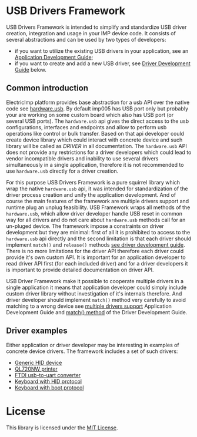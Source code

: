 # USB Drivers Framework

USB Drivers Framework is intended to simplify and standardize USB driver creation, integration and usage in your IMP device code. It consists of several abstractions and can be used by two types of developers:
- if you want to utilize the existing USB drivers in your application, see an [Application Development Guide](./ApplicationDevelopmentGuide.md);
- if you want to create and add a new USB driver, see [Driver Development Guide](./DriverDevelopmentGuide.md) below.

## Common introduction

ElectricImp platform provides base abstraction for a usb API over the native code see [hardware.usb](https://electricimp.com/docs/api/hardware/usb/). By default imp005 has USB port only but probably your are working on some custom board which also has USB port (or several USB ports).
The `hardware.usb` api gives the direct access to the usb configurations, interfaces and endpoints and allow to perform usb operations like control or bulk transfer. Based on that api developer could create device library which could interact with concrete device and such library will be called as *DRIVER* in all documentation.
The `hardware.usb` API does not provide any restrictions for a driver developers which could lead to vendor incompatible drivers and inability to use several drivers simultaneously in a single application, therefore it is not recommended to use `hardware.usb` directly for a driver creation.

For this purpose USB Drivers Framework is a pure squirrel library which wrap the native `hardware.usb` api, it was intended for standardization of the driver process creation and unify the application development. And of course the main features of the framework are multiple drivers support and runtime plug an unplug feasibility. USB Framework wraps all methods of the `hardware.usb`, which allow driver developer handle USB reset in common way for all drivers and do not care about `hardware.usb` methods call for an un-pluged device.
The framework impose a constraints on driver development but they are minimal: first of all it is prohibited to access to the `hardware.usb` api directly and the second limitation is that each driver should implement `match()` and `release()` methods [see driver development guide](./DriverDevelopmentGuide.md#usbdriver-class).
There is no more limitations for the driver API therefore each driver could provide it's own custom API.
It is important for an application developer to read driver API first (for each included driver) and for a driver developers it is important to provide detailed documentation on driver API.

USB Driver Framework make it possible to cooperate multiple drivers in a single application it means that application developer could simply include custom driver library without investigation of it's internals therefore. And driver developer should implement `match()` method very carefully to avoid matching to a wrong device see [multiple drivers support](./ApplicationDevelopmentGuide.md#multiple-drivers-support) Application Development Guide and [match() method](./DriverDevelopmentGuide.md#matchdeviceobject-interfaces) of the Driver Development Guide.


## Driver examples

Either application or driver developer may be interesting in examples of concrete device drivers. The framework includes a set of such drivers:
- [Generic HID device](./HID_Driver.md/)
- [QL720NW printer](./examples/QL720NW_UART_USB_Driver/)
- [FTDI usb-to-uart converter](./examples/FT232RL_FTDI_USB_Driver/)
- [Keyboard with HID protocol](./examples/HID_Keyboard/)
- [Keyboard with boot protocol](./examples/Keyboard/)

# License

This library is licensed under the [MIT License](/LICENSE).
